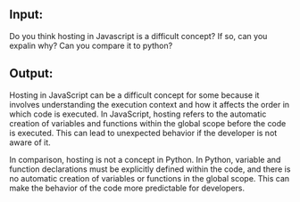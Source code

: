 ## Input:

Do you think hosting in Javascript is a difficult concept? If so, can you expalin why? Can you compare it to python?

## Output:

Hosting in JavaScript can be a difficult concept for some because it involves understanding the execution context and how it affects the order in which code is executed. In JavaScript, hosting refers to the automatic creation of variables and functions within the global scope before the code is executed. This can lead to unexpected behavior if the developer is not aware of it.

In comparison, hosting is not a concept in Python. In Python, variable and function declarations must be explicitly defined within the code, and there is no automatic creation of variables or functions in the global scope. This can make the behavior of the code more predictable for developers.
